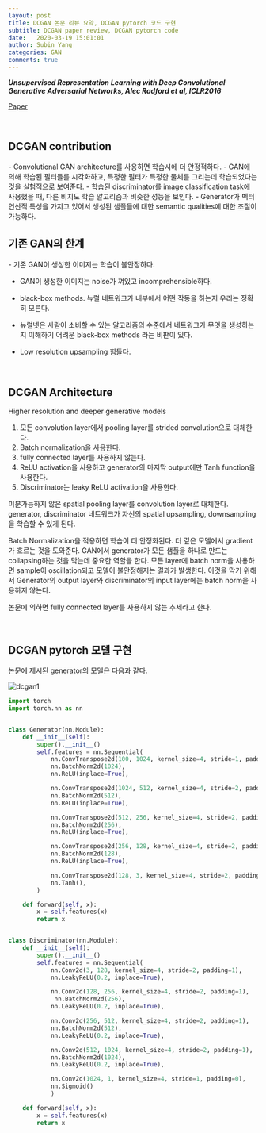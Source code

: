 ```yaml
---
layout: post
title: DCGAN 논문 리뷰 요약, DCGAN pytorch 코드 구현
subtitle: DCGAN paper review, DCGAN pytorch code
date:   2020-03-19 15:01:01
author: Subin Yang
categories: GAN
comments: true
---
```


<strong><em>Unsupervised Representation Learning with Deep Convolutional Generative Adversarial Networks, Alec Radford et al, ICLR2016</em></strong>

[Paper](https://arxiv.org/abs/1511.06434)

<br>

<h2>DCGAN contribution</h2>
- Convolutional GAN architecture를 사용하면 학습시에 더 안정적하다.
- GAN에 의해 학습된 필터들를 시각화하고, 특정한 필터가 특정한 물체를 그리는데 학습되었다는 것을 실험적으로 보여준다.
- 학습된 discriminator를 image classification task에 사용했을 때, 다른 비지도 학습 알고리즘과 비슷한 성능을 보인다.
- Generator가 벡터 연산적 특성을 가지고 있어서 생성된 샘플들에 대한 semantic qualities에 대한 조절이 가능하다.

<br>

<h2>기존 GAN의 한계</h2>
- 기존 GAN이 생성한 이미지는 학습이 불안정하다.

- GAN이 생성한 이미지는 noise가 껴있고 incomprehensible하다.

- black-box methods. 뉴럴 네트워크가 내부에서 어떤 작동을 하는지 우리는 정확히 모른다.

- 뉴럴넷은 사람이 소비할 수 있는 알고리즘의 수준에서 네트워크가 무엇을 생성하는지 이해하기 어려운 black-box methods 라는 비판이 있다.

- Low resolution upsampling 힘들다.



<br>

<h2>DCGAN Architecture</h2>
Higher resolution and deeper generative models

1. 모든 convolution layer에서 pooling layer를 strided convolution으로 대체한다.
2. Batch normalization을 사용한다.
3. fully connected layer를 사용하지 않는다.
4. ReLU activation을 사용하고 generator의 마지막 output에만 Tanh function을 사용한다.
5. Discriminator는 leaky ReLU activation을 사용한다.

미분가능하지 않은 spatial pooling layer를 convolution layer로 대체한다. generator, discriminator 네트워크가 자신의 spatial upsampling, downsampling을 학습할 수 있게 된다.  

Batch Normalization을 적용하면 학습이 더 안정화된다. 더 깊은 모델에서 gradient가 흐르는 것을 도와준다. GAN에서 generator가 모든 샘플을 하나로 만드는 collapsing하는 것을 막는데 중요한 역할을 한다. 모든 layer에 batch norm을 사용하면 sample이 oscillation되고 모델이 불안정해지는 결과가 발생한다.  이것을 막기 위해서 Generator의 output layer와 discriminator의 input layer에는 batch norm을 사용하지 않는다.

논문에 의하면 fully connected layer를 사용하지 않는 추세라고 한다.  

<br>

<h2>DCGAN pytorch 모델 구현</h2>
논문에 제시된 generator의 모델은 다음과 같다.

![dcgan1](https://user-images.githubusercontent.com/37301677/77037352-80ad5000-69f4-11ea-8df3-a88e8e68de26.png)



```python
import torch
import torch.nn as nn


class Generator(nn.Module):
    def __init__(self):
        super().__init__()
        self.features = nn.Sequential(
            nn.ConvTranspose2d(100, 1024, kernel_size=4, stride=1, padding=0),
            nn.BatchNorm2d(1024),
            nn.ReLU(inplace=True),

            nn.ConvTranspose2d(1024, 512, kernel_size=4, stride=2, padding=1),
            nn.BatchNorm2d(512),
            nn.ReLU(inplace=True),

            nn.ConvTranspose2d(512, 256, kernel_size=4, stride=2, padding=1),
            nn.BatchNorm2d(256),
            nn.ReLU(inplace=True),

            nn.ConvTranspose2d(256, 128, kernel_size=4, stride=2, padding=1),
            nn.BatchNorm2d(128),
            nn.ReLU(inplace=True),

            nn.ConvTranspose2d(128, 3, kernel_size=4, stride=2, padding=1),
            nn.Tanh(),
        )

    def forward(self, x):
        x = self.features(x)
        return x


class Discriminator(nn.Module):
    def __init__(self):
        super().__init__()
        self.features = nn.Sequential(
            nn.Conv2d(3, 128, kernel_size=4, stride=2, padding=1),
            nn.LeakyReLU(0.2, inplace=True),

            nn.Conv2d(128, 256, kernel_size=4, stride=2, padding=1),
             nn.BatchNorm2d(256),
            nn.LeakyReLU(0.2, inplace=True),

            nn.Conv2d(256, 512, kernel_size=4, stride=2, padding=1),
            nn.BatchNorm2d(512),
            nn.LeakyReLU(0.2, inplace=True),

            nn.Conv2d(512, 1024, kernel_size=4, stride=2, padding=1),
            nn.BatchNorm2d(1024),
            nn.LeakyReLU(0.2, inplace=True),

            nn.Conv2d(1024, 1, kernel_size=4, stride=1, padding=0),
            nn.Sigmoid()
            )

    def forward(self, x):
        x = self.features(x)
        return x


```

